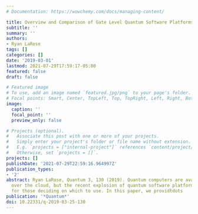 ```yaml
---
# Documentation: https://wowchemy.com/docs/managing-content/

title: Overview and Comparison of Gate Level Quantum Software Platforms
subtitle: ''
summary: ''
authors:
- Ryan LaRose
tags: []
categories: []
date: '2019-03-01'
lastmod: 2021-07-29T17:59:17-05:00
featured: false
draft: false

# Featured image
# To use, add an image named `featured.jpg/png` to your page's folder.
# Focal points: Smart, Center, TopLeft, Top, TopRight, Left, Right, BottomLeft, Bottom, BottomRight.
image:
  caption: ''
  focal_point: ''
  preview_only: false

# Projects (optional).
#   Associate this post with one or more of your projects.
#   Simply enter your project's folder or file name without extension.
#   E.g. `projects = ["internal-project"]` references `content/project/deep-learning/index.md`.
#   Otherwise, set `projects = []`.
projects: []
publishDate: '2021-07-29T22:59:16.964997Z'
publication_types:
- '2'
abstract: Ryan LaRose, Quantum 3, 130 (2019). Quantum computers are available to use
  over the cloud, but the recent explosion of quantum software platforms can be overwhelming
  for those deciding on which to use. In this paper, we providłdots
publication: '*Quantum*'
doi: 10.22331/q-2019-03-25-130
---
```

